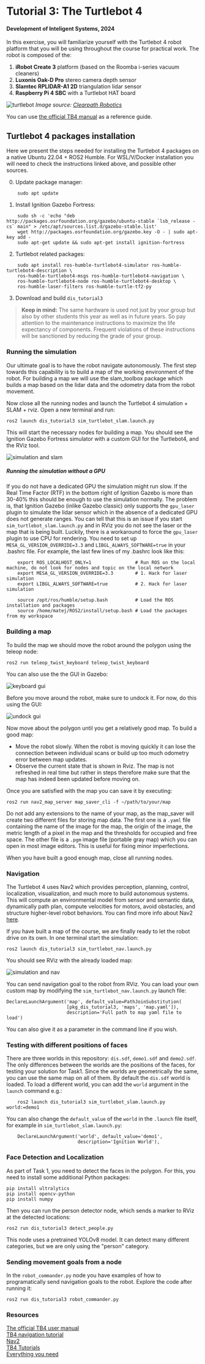 # Tutorial 3: The Turtlebot 4

#### Development of Inteligent Systems, 2024

In this exercise, you will familiarize yourself with the Turtlebot 4 robot platform that you will be using throughout the course for practical work. The robot is composed of the:
1. **iRobot Create 3** platform (based on the Roomba i-series vacuum cleaners)
2. **Luxonis Oak-D Pro** stereo camera depth sensor
3. **Slamtec RPLIDAR-A1 2D** triangulation lidar sensor
4. **Raspberry Pi 4 SBC** with a Turtlebot HAT board

![turtlebot](figs/turtlebot.png)
*Image source: [Clearpath Robotics](https://turtlebot.github.io/turtlebot4-user-manual/overview/features.html)*

You can use [the official TB4 manual](https://turtlebot.github.io/turtlebot4-user-manual/) as a reference guide.

## Turtlebot 4 packages installation

Here we present the steps needed for installing the Turtlebot 4 packages on a native Ubuntu 22.04 + ROS2 Humble. For WSL/V/Docker installation you will need to check the instructions linked above, and possible other sources.

0. Update package manager:
```
    sudo apt update
```
1. Install Ignition Gazebo Fortress:
```
    sudo sh -c 'echo "deb http://packages.osrfoundation.org/gazebo/ubuntu-stable `lsb_release -cs` main" > /etc/apt/sources.list.d/gazebo-stable.list'
    wget http://packages.osrfoundation.org/gazebo.key -O - | sudo apt-key add -
    sudo apt-get update && sudo apt-get install ignition-fortress
```
2. Turtlebot related packages:
```
    sudo apt install ros-humble-turtlebot4-simulator ros-humble-turtlebot4-description \
    ros-humble-turtlebot4-msgs ros-humble-turtlebot4-navigation \
    ros-humble-turtlebot4-node ros-humble-turtlebot4-desktop \
    ros-humble-laser-filters ros-humble-turtle-tf2-py
```
3. Download and build `dis_tutorial3`

> **Keep in mind:** The same hardware is used not just by your group but also by other students this year as well as in future years. So pay attention to the maintenance instructions to maximize the life expectancy of components. Frequent violations of these instructions will be sanctioned by reducing the grade of your group.

### Running the simulation

Our ultimate goal is to have the robot navigate autonomously. The first step towards this capability is to build a map of the working environment of the robot. For building a map we will use the slam_toolbox package which builds a map based on the lidar data and the odometry data from the robot movement. 

Now close all the running nodes and launch the Turtlebot 4 simulation + SLAM + rviz. Open a new terminal and run:

    ros2 launch dis_tutorial3 sim_turtlebot_slam.launch.py

This will start the necessary nodes for building a map. You should see the Ignition Gazebo Fortress simulator with a custom GUI for the Turtlebot4, and the RViz tool.

![simulation and slam](figs/sim_slam.png "The simulation and RViz during SLAM")

##### Running the simulation without a GPU

If you do not have a dedicated GPU the simulation might run slow. If the Real Time Factor (RTF) in the bottom right of Ignition Gazebo is more than 30-40% this should be enough to use the simulation normally. The problem is, that Ignition Gazebo (inlike Gazebo classic) only supports the `gpu_laser` plugin to simulate the lidar sensor which in the absence of a dedicated GPU does not generate ranges. You can tell that this is an issue if you start `sim_turtlebot_slam.launch.py` and in RViz you do not see the laser or the map that is being built. Luckily, there is a workaround to force the `gpu_laser` plugin to use CPU for rendering. You need to set up `MESA_GL_VERSION_OVERRIDE=3.3` and `LIBGL_ALWAYS_SOFTWARE=true` in your .bashrc file. For example, the last few lines of my .bashrc look like this:
```
    export ROS_LOCALHOST_ONLY=1                # Run ROS on the local machine, do not look for nodes and topic on the local network
    export MESA_GL_VERSION_OVERRIDE=3.3        # 1. Hack for laser simulation
    export LIBGL_ALWAYS_SOFTWARE=true          # 2. Hack for laser simulation

    source /opt/ros/humble/setup.bash          # Load the ROS installation and packages
    source /home/matej/ROS2/install/setup.bash # Load the packages from my workspace
```

### Building a map

To build the map we should move the robot around the polygon using the teleop node:

    ros2 run teleop_twist_keyboard teleop_twist_keyboard

You can also use the the GUI in Gazebo:

![keyboard gui](figs/sim_keyboard.png "Keyboard GUI")

Before you move around the robot, make sure to undock it. For now, do this using the GUI:

![undock gui](figs/undock.png "Undock guid")

Now move about the polygon until you get a relatively good map. To build a good map:
 - Move the robot slowly. When the robot is moving quickly it can lose the connection between individual scans or build up too much odometry error between map updates.
- Observe the current state that is shown in Rviz. The map is not refreshed in real time but rather in steps therefore make sure that the map has indeed been updated before moving on.

Once you are satisfied with the map you can save it by executing:

    ros2 run nav2_map_server map_saver_cli -f ~/path/to/your/map

Do not add any extensions to the name of your map, as the map_saver will create two different files for storing map data. The first one is a `.yaml` file containing the name of the image for the map, the origin of the image, the metric length of a pixel in the map and the thresholds for occupied and free space. The other file is a `.pgm` image file (portable gray map) which you can open in most image editors. This is useful for fixing minor imperfections. 

When you have built a good enough map, close all running nodes.

### Navigation

The Turtlebot 4 uses Nav2 which provides perception, planning, control, localization, visualization, and much more to build autonomous systems. This will compute an environmental model from sensor and semantic data, dynamically path plan, compute velocities for motors, avoid obstacles, and structure higher-level robot behaviors. You can find more info about Nav2 [here](https://navigation.ros.org/).

If you have built a map of the course, we are finally ready to let the robot drive on its own. In one terminal start the simulation:

    ros2 launch dis_tutorial3 sim_turtlebot_nav.launch.py

You should see RViz with the already loaded map:

![simulation and nav](figs/sim_nav.png "The simulation and RViz during navigation")

You can send navigation goal to the robot from RViz. You can load your own custom map by modifying the `sim_turtlebot_nav.launch.py` launch file:

    DeclareLaunchArgument('map', default_value=PathJoinSubstitution(
                          [pkg_dis_tutorial3, 'maps', 'map.yaml']),
                          description='Full path to map yaml file to load')

You can also give it as a parameter in the command line if you wish.

### Testing with different positions of faces

There are three worlds in this repository: `dis.sdf`, `demo1.sdf` and `demo2.sdf`. The only differences between the worlds are the positions of the faces, for testing your solution for Task1. Since the worlds are geometrically the same, you can use the same map on all of them. By default the `dis.sdf` world is loaded. To load a different world, you can add the `world` argument in the `launch` command e.g.:

```
    ros2 launch dis_tutorial3 sim_turtlebot_slam.launch.py world:=demo1
```
You can also change the `default_value` of the `world` in the `.launch` file itself, for example in `sim_turtlebot_slam.launch.py`:

```
    DeclareLaunchArgument('world', default_value='demo1',
                          description='Ignition World'),
```

### Face Detection and Localization

As part of Task 1, you need to detect the faces in the polygon. For this, you need to install some additional Python packages:

    pip install ultralytics
    pip install opencv-python
    pip install numpy

Then you can run the person detector node, which sends a marker to RViz at the detected locations:

    ros2 run dis_tutorial3 detect_people.py

This node uses a pretrained YOLOv8 model. It can detect many different categories, but we are only using the "person" category.

### Sending movement goals from a node

In the `robot_commander.py` node you have examples of how to programatically send navigation goals to the robot. Explore the code after running it:

    ros2 run dis_tutorial3 robot_commander.py

### Resources

[The official TB4 user manual](https://turtlebot.github.io/turtlebot4-user-manual/)  
[TB4 navigation tutorial](https://turtlebot.github.io/turtlebot4-user-manual/tutorials/turtlebot4_navigator.html)   
[Nav2](https://navigation.ros.org/)   
[TB4 Tutorials](https://github.com/turtlebot/turtlebot4_tutorials)   
[Everything you need](google.com)   
